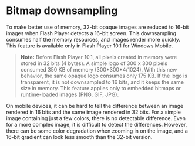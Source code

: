 # Bitmap downsampling

To make better use of memory, 32-bit opaque images are reduced to 16-bit images
when Flash Player detects a 16-bit screen. This downsampling consumes half the
memory resources, and images render more quickly. This feature is available only
in Flash Player 10.1 for Windows Mobile.

> **Note:** Before Flash Player 10.1, all pixels created in memory were stored
> in 32 bits (4 bytes). A simple logo of 300 x 300 pixels consumed 350 KB of
> memory (300\*300\*4/1024). With this new behavior, the same opaque logo
> consumes only 175 KB. If the logo is transparent, it is not downsampled to 16
> bits, and it keeps the same size in memory. This feature applies only to
> embedded bitmaps or runtime-loaded images (PNG, GIF, JPG).

On mobile devices, it can be hard to tell the difference between an image
rendered in 16 bits and the same image rendered in 32 bits. For a simple image
containing just a few colors, there is no detectable difference. Even for a more
complex image, it is difficult to detect the differences. However, there can be
some color degradation when zooming in on the image, and a 16-bit gradient can
look less smooth than the 32-bit version.
